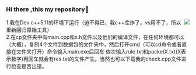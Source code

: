 ### Hi there ,this my repository👋

<!--
**gudiffany/gudiffany** is a ✨ _special_ ✨ repository because its `README.md` (this file) appears on your GitHub profile.

Here are some ideas to get you started:

- 🔭 I’m currently working on ...
- 🌱 I’m currently learning ...
- 👯 I’m looking to collaborate on ...
- 🤔 I’m looking for help with ...
- 💬 Ask me about ...
- 📫 How to reach me: ...
- 😄 Pronouns: ...
- ⚡ Fun fact: ...
-->
<img align="right" src="https://github-readme-stats.vercel.app/api?username=gudiffany&show_icons=true">

1.我在Dev c++5.11的环境下运行（迫不得已，我c++库炸了，vs用不了，所以重新回归原始工具）  
2.在cp文件夹中有main.cpp和x.h文件以及他们的编译文件，在任何环境都可以（大概），复制4个文件到数据包的文件夹中，然后打开cmd（可以cd命令或者直接在文件夹打开）命令输入main.exe后回车
依次输入rule.txt和packetX.txt(X表示数字)再回车就会有res.txt的文件产生。当然也可以下载我的check.cpp文件进行检查是否出错。
